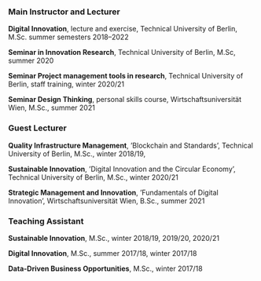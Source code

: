 ### Main Instructor and Lecturer

**Digital Innovation**, lecture and exercise, Technical University of Berlin, M.Sc. summer
semesters 2018–2022

**Seminar in Innovation Research**, Technical University of Berlin, M.Sc, summer 2020

**Seminar Project management tools in research**, Technical University of Berlin, staff
training, winter 2020/21

**Seminar Design Thinking**, personal skills course, Wirtschaftsuniversität Wien, M.Sc., summer
2021

### Guest Lecturer
**Quality Infrastructure Management**, ’Blockchain and Standards’, Technical University
of Berlin, M.Sc., winter 2018/19,

**Sustainable Innovation**, ’Digital Innovation and the Circular Economy’, Technical University
of Berlin, M.Sc., winter 2020/21

**Strategic Management and Innovation**, ’Fundamentals of Digital Innovation’, Wirtschaftsuniversität
Wien, B.Sc., summer 2021

### Teaching Assistant
**Sustainable Innovation**, M.Sc., winter 2018/19, 2019/20, 2020/21

**Digital Innovation**, M.Sc., summer 2017/18, winter 2017/18

**Data-Driven Business Opportunities**, M.Sc., winter 2017/18
